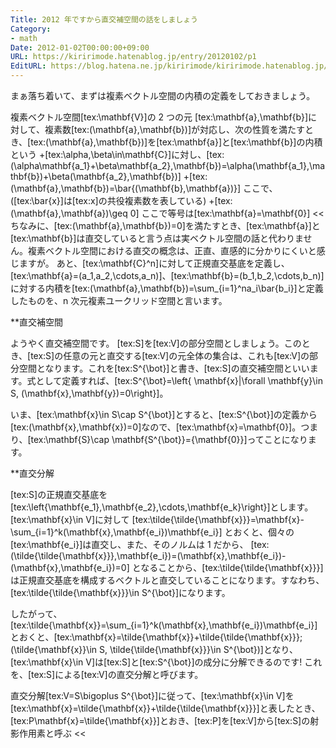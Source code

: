 ```yaml
---
Title: 2012 年ですから直交補空間の話をしましょう
Category:
- math
Date: 2012-01-02T00:00:00+09:00
URL: https://kiririmode.hatenablog.jp/entry/20120102/p1
EditURL: https://blog.hatena.ne.jp/kiririmode/kiririmode.hatenablog.jp/atom/entry/8454420450078210682
---
```



まぁ落ち着いて、まずは複素ベクトル空間の内積の定義をしておきましょう。
>>
複素ベクトル空間[tex:\mathbf{V}]の 2 つの元 [tex:\mathbf{a},\mathbf{b}]に対して、複素数[tex:(\mathbf{a},\mathbf{b})]が対応し、次の性質を満たすとき、[tex:(\mathbf{a},\mathbf{b})]を[tex:\mathbf{a}]と[tex:\mathbf{b}]の内積という
+[tex:\alpha,\beta\in\mathbf{C}]に対し、[tex:(\alpha\mathbf{a_1}+\beta\mathbf{a_2},\mathbf{b})=\alpha(\mathbf{a_1},\mathbf{b})+\beta(\mathbf{a_2},\mathbf{b})]
+[tex:(\mathbf{a},\mathbf{b})=\bar{(\mathbf{b},\mathbf{a})}]  ここで、([tex:\bar{x}]は[tex:x]の共役複素数を表している)
+[tex:(\mathbf{a},\mathbf{a})\geq 0] ここで等号は[tex:\mathbf{a}=\mathbf{0}]
<<
ちなみに、[tex:(\mathbf{a},\mathbf{b})=0]を満たすとき、[tex:\mathbf{a}]と[tex:\mathbf{b}]は直交していると言う点は実ベクトル空間の話と代わりません。複素ベクトル空間における直交の概念は、正直、直感的に分かりにくいと感じますが。
あと、[tex:\mathbf{C}^n]に対して正規直交基底を定義し、[tex:\mathbf{a}=(a_1,a_2,\cdots,a_n)]、[tex:\mathbf{b}=(b_1,b_2,\cdots,b_n)]に対する内積を[tex:(\mathbf{a},\mathbf{b})=\sum_{i=1}^na_i\bar{b_i}]と定義したものを、n 次元複素ユークリッド空間と言います。

**直交補空間

ようやく直交補空間です。
[tex:S]を[tex:V]の部分空間としましょう。このとき、[tex:S]の任意の元と直交する[tex:V]の元全体の集合は、これも[tex:V]の部分空間となります。これを[tex:S^{\bot}]と書き、[tex:S]の直交補空間といいます。式として定義すれば、[tex:S^{\bot}=\left\{ \mathbf{x}|\forall \mathbf{y}\in S, (\mathbf{x},\mathbf{y})=0\right\}]。

いま、[tex:\mathbf{x}\in S\cap S^{\bot}]とすると、[tex:S^{\bot}]の定義から[tex:(\mathbf{x},\mathbf{x})=0]なので、[tex:\mathbf{x}=\mathbf{0}]。つまり、[tex:\mathbf{S}\cap \mathbf{S^{\bot}}=\{\mathbf{0}\}]ってことになります。

**直交分解

[tex:S]の正規直交基底を[tex:\left\{\mathbf{e_1},\mathbf{e_2},\cdots,\mathbf{e_k}\right\}]とします。[tex:\mathbf{x}\in V]に対して
[tex:\tilde{\tilde{\mathbf{x}}}=\mathbf{x}-\sum_{i=1}^k(\mathbf{x},\mathbf{e_i})\mathbf{e_i}]
とおくと、個々の[tex:\mathbf{e_i}]は直交し、また、そのノルムは 1 だから、
[tex:(\tilde{\tilde{\mathbf{x}}},\mathbf{e_i})=(\mathbf{x},\mathbf{e_i})-(\mathbf{x},\mathbf{e_i})=0]
となることから、[tex:\tilde{\tilde{\mathbf{x}}}]は正規直交基底を構成するベクトルと直交していることになります。すなわち、[tex:\tilde{\tilde{\mathbf{x}}}\in S^{\bot}]になります。

したがって、[tex:\tilde{\mathbf{x}}=\sum_{i=1}^k(\mathbf{x},\mathbf{e_i})\mathbf{e_i}]とおくと、[tex:\mathbf{x}=\tilde{\mathbf{x}}+\tilde{\tilde{\mathbf{x}}}\;(\tilde{\mathbf{x}}\in S, \tilde{\tilde{\mathbf{x}}}\in S^{\bot})]となり、[tex:\mathbf{x}\in V]は[tex:S]と[tex:S^{\bot}]の成分に分解できるのです!
これを、[tex:S]による[tex:V]の直交分解と呼びます。

>>
直交分解[tex:V=S\bigoplus S^{\bot}]に従って、[tex:\mathbf{x}\in V]を[tex:\mathbf{x}=\tilde{\mathbf{x}}+\tilde{\tilde{\mathbf{x}}}]と表したとき、[tex:P\mathbf{x}=\tilde{\mathbf{x}}]とおき、[tex:P]を[tex:V]から[tex:S]の射影作用素と呼ぶ
<<
